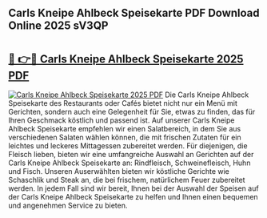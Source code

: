 ## Carls Kneipe Ahlbeck Speisekarte PDF Download Online 2025 sV3QP

# <h2><a href="http://gcbji8.nevu.top/?p=Carls+Kneipe+Ahlbeck+Speisekarte">🔗 👉🔴 Carls Kneipe Ahlbeck Speisekarte 2025 PDF</a></h2>

[![Carls Kneipe Ahlbeck Speisekarte 2025 PDF](https://i.imgur.com/dBaPXMq.png)](http://gcbji8.nevu.top/?p=Carls+Kneipe+Ahlbeck+Speisekarte)
Die Carls Kneipe Ahlbeck Speisekarte des Restaurants oder Cafés bietet nicht nur ein Menü mit Gerichten, sondern auch eine Gelegenheit für Sie, etwas zu finden, das für Ihren Geschmack köstlich und passend ist. Auf unserer Carls Kneipe Ahlbeck Speisekarte empfehlen wir einen Salatbereich, in dem Sie aus verschiedenen Salaten wählen können, die mit frischen Zutaten für ein leichtes und leckeres Mittagessen zubereitet werden. Für diejenigen, die Fleisch lieben, bieten wir eine umfangreiche Auswahl an Gerichten auf der Carls Kneipe Ahlbeck Speisekarte an: Rindfleisch, Schweinefleisch, Huhn und Fisch. Unseren Auserwählten bieten wir köstliche Gerichte wie Schaschlik und Steak an, die bei frischem, natürlichem Feuer zubereitet werden. In jedem Fall sind wir bereit, Ihnen bei der Auswahl der Speisen auf der Carls Kneipe Ahlbeck Speisekarte zu helfen und Ihnen einen bequemen und angenehmen Service zu bieten.
